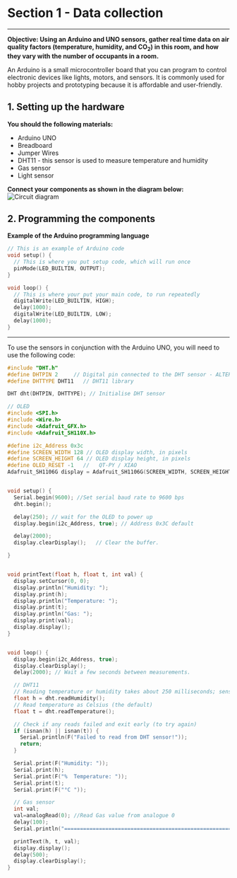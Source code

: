 # Section 1 - Data collection

---

**Objective: Using an Arduino and UNO sensors, gather real time data on air quality factors (temperature, humidity, and CO<sub>2</sub>) in this room, and how they vary with the number of occupants in a room.**

An Arduino is a small microcontroller board that you can program to control electronic devices like lights, motors, and sensors.
It is commonly used for hobby projects and prototyping because it is affordable and user-friendly.

## 1. Setting up the hardware

**You should the following materials:**
- Arduino UNO
- Breadboard
- Jumper Wires
- DHT11 - this sensor is used to measure temperature and humidity
- Gas sensor
- Light sensor

**Connect your components as shown in the diagram below:**
![Circuit diagram](https://github.com/ZahinMai/HVAC-Occupancy-Detection/assets/87860518/2b128c4a-ce30-45fe-bb4e-883db9948f05)

## 2. Programming the components

**Example of the Arduino programming language**
``` C++
// This is an example of Arduino code
void setup() {
  // This is where you put setup code, which will run once
  pinMode(LED_BUILTIN, OUTPUT);
}

void loop() {
  // This is where your put your main code, to run repeatedly
  digitalWrite(LED_BUILTIN, HIGH);
  delay(1000);
  digitalWrite(LED_BUILTIN, LOW);
  delay(1000);
}
```
---

To use the sensors in conjunction with the Arduino UNO, you will need to use the following code:
``` C++
#include "DHT.h"
#define DHTPIN 2     // Digital pin connected to the DHT sensor - ALTER THIS AS REQUIRED
#define DHTTYPE DHT11   // DHT11 library

DHT dht(DHTPIN, DHTTYPE); // Initialise DHT sensor

// OLED
#include <SPI.h>
#include <Wire.h>
#include <Adafruit_GFX.h>
#include <Adafruit_SH110X.h>

#define i2c_Address 0x3c
#define SCREEN_WIDTH 128 // OLED display width, in pixels
#define SCREEN_HEIGHT 64 // OLED display height, in pixels
#define OLED_RESET -1   //   QT-PY / XIAO
Adafruit_SH1106G display = Adafruit_SH1106G(SCREEN_WIDTH, SCREEN_HEIGHT, &Wire, OLED_RESET);


void setup() {
  Serial.begin(9600); //Set serial baud rate to 9600 bps
  dht.begin();

  delay(250); // wait for the OLED to power up
  display.begin(i2c_Address, true); // Address 0x3C default

  delay(2000);
  display.clearDisplay();   // Clear the buffer.

}


void printText(float h, float t, int val) {
  display.setCursor(0, 0);
  display.println("Humidity: ");
  display.print(h);
  display.println("Temperature: ");
  display.print(t);
  display.println("Gas: ");
  display.print(val);
  display.display();
}


void loop() {
  display.begin(i2c_Address, true);
  display.clearDisplay();
  delay(2000); // Wait a few seconds between measurements.

  // DHT11
  // Reading temperature or humidity takes about 250 milliseconds; sensor readings may take up to 2 seconds to be read
  float h = dht.readHumidity();
  // Read temperature as Celsius (the default)
  float t = dht.readTemperature();

  // Check if any reads failed and exit early (to try again)
  if (isnan(h) || isnan(t)) {
    Serial.println(F("Failed to read from DHT sensor!"));
    return;
  }

  Serial.print(F("Humidity: "));
  Serial.print(h);
  Serial.print(F("%  Temperature: "));
  Serial.print(t);
  Serial.print(F("°C "));

  // Gas sensor
  int val;
  val=analogRead(0); //Read Gas value from analogue 0
  delay(100);
  Serial.println("===========================================================");

  printText(h, t, val);
  display.display();
  delay(500);
  display.clearDisplay();
}
```

